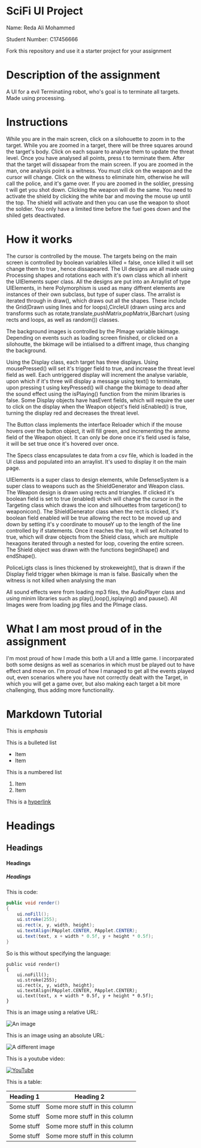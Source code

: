 # SciFi UI Project

Name: Reda Ali Mohammed

Student Number: C17456666 

Fork this repository and use it a starter project for your assignment

# Description of the assignment

A UI for a evil Terminatiing robot, who's goal is to terminate all targets. Made using processing.

# Instructions

While you are in the main screen, click on a silohouette to zoom in to the target.
While you are zoomed in a target, there will be three squares around the target's body. Click on each square to analyse them to update the threat level. Once you have analysed all points, press t to terminate them. After that the target will dissapear from the main screen.
If you are zoomed in the man, one analysis point is a witness. You must click on the weapon and the cursor will change. Click on the witness to eliminate him, otherwise he will call the police, and it's game over.
If you are zoomed in the soldier, pressing t will get you shot down. Clicking the weapon will do the same. You need to activate the shield by clicking the white bar and moving the mouse up until the top. The shield will activate and then you can use the weapon to shoot the soldier. You only have a limited time before the fuel goes down and the shiled gets deactivated.

# How it works

The cursor is controlled by the mouse. The targets being on the main screen is controlled by boolean variables killed = false, once killed it will set change them to true , hence dissapeared. The UI designs are all made using Processing shapes and rotations each with it's own class which all inherit the UIElements super class. All the designs are put into an Arraylist of type UIElements, in here Polymorphism is used as many diffrent elements are instances of their own subclass, but type of super class. The arralist is iterated through in draw(), which draws out all the shapes. These include the Grid(Drawn using lines and for loops),CircleUI (drawn using arcs and transforms such as rotate,translate,pushMatrix,popMatrix,)Barchart (using rects and loops, as well as random()) classes.

The background images is controlled by the PImage variable bkimage. Depending on events such as loading screen finished, or clicked on a silohoutte, the bkimage will be intialised to a diffrent image, thus changing the background.

Using the Display class, each target has three displays. Using mousePressed() will set it's trigger field to true, and increase the threat level field as well. Each untriggered display will increment the analyse variable, upon which if it's three will display a message using text() to terminate, upon pressing t using keyPressed() will change the bkimage to dead after the sound effect using the isPlaying() function from the minim libraries is false.
Some Display objects have hasEvent fields, which will require the user to click on the display when the Weapon object's field isEnabled() is true, turning the display red and decreases the threat level.

The Button class implements the interface Reloader which if the mouse hovers over the button object, it will fill green, and incrementing the ammo field of the Weapon object. It can only be done once it's field used is false, it will be set true once it's hovered over once.

The Specs class encapsulates te data from a csv file, which is loaded in the UI class and populated into an arraylist. It's used to display it on the main page.

UIElements is a super class to design elements, while DefenseSystem is a super class to weapons such as the ShieldGenerator and Weapon class. The Weapon design is drawn using rects and triangles. If clicked it's boolean field is set to true (enabled) which will change the cursor in the Targeting class which draws the icon and silhouettes from targeticon() to weaponicon(). The ShieldGenerator class when the rect is clicked, it's boolean field enabled will be true allowing the rect to be moved up and down by setting it's y coordinate to mouseY up to the length of the line controlled by if statements. Once it reaches the top, it will set Acitvated to true, which will draw objects from the Shield class, which are multiple hexagons iterated through a nested for loop, covering the entire screen. The Shield object was drawn with the functions beginShape() and endShape().

PoliceLigts class is lines thickened by strokeweight(), that is drawn if the Display field trigger when bkimage is man is false. Basically when the witness is not killed when analysing the man

All sound effects were from loading mp3 files, the AudioPlayer class and using minim libraries such as play(),loop(),isplaying() and pause(). All Images were from loading jpg files and the PImage class.


# What I am most proud of in the assignment
I'm most proud of how I made this both a UI and a little game. I incorparated both some designs as well as scenarios in which must be played out to have effect and move on. I'm proud of how I managed to get all the events played out, even scenarios where you have not correctly dealt with the Target, in which you will get a game over, but also making each target a bit more challenging, thus adding more functionality.

# Markdown Tutorial

This is *emphasis*

This is a bulleted list

- Item
- Item

This is a numbered list

1. Item
1. Item

This is a [hyperlink](http://bryanduggan.org)

# Headings
## Headings
#### Headings
##### Headings

This is code:

```Java
public void render()
{
	ui.noFill();
	ui.stroke(255);
	ui.rect(x, y, width, height);
	ui.textAlign(PApplet.CENTER, PApplet.CENTER);
	ui.text(text, x + width * 0.5f, y + height * 0.5f);
}
```

So is this without specifying the language:

```
public void render()
{
	ui.noFill();
	ui.stroke(255);
	ui.rect(x, y, width, height);
	ui.textAlign(PApplet.CENTER, PApplet.CENTER);
	ui.text(text, x + width * 0.5f, y + height * 0.5f);
}
```

This is an image using a relative URL:

![An image](images/p8.png)

This is an image using an absolute URL:

![A different image](https://bryanduggandotorg.files.wordpress.com/2019/02/infinite-forms-00045.png?w=595&h=&zoom=2)

This is a youtube video:

[![YouTube](http://img.youtube.com/vi/J2kHSSFA4NU/0.jpg)](https://www.youtube.com/watch?v=J2kHSSFA4NU)

This is a table:

| Heading 1 | Heading 2 |
|-----------|-----------|
|Some stuff | Some more stuff in this column |
|Some stuff | Some more stuff in this column |
|Some stuff | Some more stuff in this column |
|Some stuff | Some more stuff in this column |

